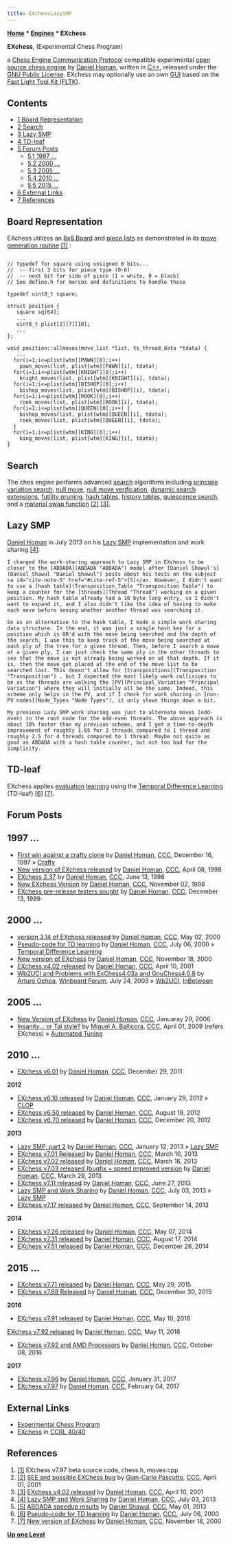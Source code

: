 ```yaml
---
title: EXchessLazySMP
---
```

**[Home](Home "Home") * [Engines](Engines "Engines") * EXchess**

**EXchess**, (Experimental Chess Program)

a [Chess Engine Communication Protocol](Chess_Engine_Communication_Protocol "Chess Engine Communication Protocol") compatible experimental [open source chess engine](Category:Open_Source "Category:Open Source") by [Daniel Homan](Daniel_Homan "Daniel Homan"),
written in [C++](Cpp "Cpp"), released under the [GNU Public License](Free_Software_Foundation#GPL "Free Software Foundation").
EXchess may optionally use an own [GUI](GUI "GUI") based on the [Fast Light Tool Kit (FLTK)](https://en.wikipedia.org/wiki/FLTK).

## Contents

- [1 Board Representation](#board-representation)
- [2 Search](#search)
- [3 Lazy SMP](#lazy-smp)
- [4 TD-leaf](#td-leaf)
- [5 Forum Posts](#forum-posts)
  - [5.1 1997 ...](#1997-...)
  - [5.2 2000 ...](#2000-...)
  - [5.3 2005 ...](#2005-...)
  - [5.4 2010 ...](#2010-...)
  - [5.5 2015 ...](#2015-...)
- [6 External Links](#external-links)
- [7 References](#references)

## Board Representation

EXchess utilizes an [8x8 Board](8x8_Board "8x8 Board") and [piece lists](Piece-Lists "Piece-Lists") as demonstrated in its [move generation routine](Move_Generation "Move Generation") <a id="cite-note-1" href="#cite-ref-1">[1]</a> :

```

// Typedef for square using unsigned 8 bits...  
//  -- first 3 bits for piece type (0-6)
//  -- next bit for side of piece (1 = white, 0 = black)
// See define.h for marcos and definitions to handle these

typedef uint8_t square;

struct position {
   square sq[64];
   ...
   uint8_t plist[2][7][10];
   ...
};

void position::allmoves(move_list *list, ts_thread_data *tdata) {
   ...
  for(i=1;i<=plist[wtm][PAWN][0];i++) 
    pawn_moves(list, plist[wtm][PAWN][i], tdata);
  for(i=1;i<=plist[wtm][KNIGHT][0];i++) 
    knight_moves(list, plist[wtm][KNIGHT][i], tdata);
  for(i=1;i<=plist[wtm][BISHOP][0];i++) 
    bishop_moves(list, plist[wtm][BISHOP][i], tdata);
  for(i=1;i<=plist[wtm][ROOK][0];i++) 
    rook_moves(list, plist[wtm][ROOK][i], tdata);
  for(i=1;i<=plist[wtm][QUEEN][0];i++) {
    bishop_moves(list, plist[wtm][QUEEN][i], tdata);
    rook_moves(list, plist[wtm][QUEEN][i], tdata);
  }
  for(i=1;i<=plist[wtm][KING][0];i++) 
    king_moves(list, plist[wtm][KING][i], tdata);
}

```

## Search

The ches engine performs advanced [search](Search "Search") algorithms including [principle variation search](Principal_Variation_Search "Principal Variation Search"),
[null move](Null_Move_Pruning "Null Move Pruning"), [null move verification](Null_Move_Pruning#ZugzwangVerification "Null Move Pruning"), [dynamic search extensions](Extensions "Extensions"), [futility pruning](Futility_Pruning "Futility Pruning"), [hash tables](Hash_Table "Hash Table"), [history tables](History_Heuristic "History Heuristic"), [quiescence search](Quiescence_Search "Quiescence Search"), and a [material swap function](Static_Exchange_Evaluation "Static Exchange Evaluation") <a id="cite-note-2" href="#cite-ref-2">[2]</a> <a id="cite-note-3" href="#cite-ref-3">[3]</a>.

## Lazy SMP

[Daniel Homan](Daniel_Homan "Daniel Homan") in July 2013 on his [Lazy SMP](Lazy_SMP "Lazy SMP") implementation and work sharing <a id="cite-note-4" href="#cite-ref-4">[4]</a>:

```
I changed the work-sharing approach to Lazy SMP in EXchess to be closer to the [ABDADA](ABDADA "ABDADA") model after [Daniel Shawul's](Daniel_Shawul "Daniel Shawul") posts about his tests on the subject <a id="cite-note-5" href="#cite-ref-5">[5]</a>. However, I didn't want to use a [hash table](Transposition_Table "Transposition Table") to keep a counter for the [threads](Thread "Thread") working on a given position. My hash table already had a 16 byte long entry, so I didn't want to expand it, and I also didn't like the idea of having to make each move before seeing whether another thread was searching it.

```

```
So as an alternative to the hash table, I made a simple work sharing data structure. In the end, it was just a single hash key for a position which is OR'd with the move being searched and the depth of the search. I use this to keep track of the move being searched at each ply of the tree for a given thread. Then, before I search a move at a given ply, I can just check the same ply in the other threads to see that the move is not already being worked on at that depth. If it is, then the move get placed at the end of the move list to be searched last. This doesn't allow for [transpositions](Transposition "Transposition") , but I expected the most likely work collisions to be as the threads are walking the [PV](Principal_Variation "Principal Variation") where they will initially all be the same. Indeed, this scheme only helps in the PV, and if I check for work sharing in [non-PV nodes](Node_Types "Node Types"), it only slows things down a bit.

```

```
My previous Lazy SMP work sharing was just to alternate moves (odd-even) in the root node for the odd-even threads. The above approach is about 10% faster than my previous scheme, and I get a time-to-depth improvement of roughly 1.65 for 2 threads compared to 1 thread and roughly 2.5 for 4 threads compared to 1 thread. Maybe not quite as good as ABDADA with a hash table counter, but not too bad for the simplicity.  

```

## TD-leaf

EXchess applies [evaluation](Evaluation "Evaluation") [learning](Learning "Learning") using the [Temporal Difference Learning](Temporal_Difference_Learning "Temporal Difference Learning") (TD-leaf) <a id="cite-note-6" href="#cite-ref-6">[6]</a> <a id="cite-note-7" href="#cite-ref-7">[7]</a>.

## Forum Posts

## 1997 ...

- [First win against a crafty clone](https://www.stmintz.com/ccc/index.php?id=13011) by [Daniel Homan](Daniel_Homan "Daniel Homan"), [CCC](CCC "CCC"), December 16, 1997 » [Crafty](Crafty "Crafty")
- [New version of EXchess released](https://www.stmintz.com/ccc/index.php?id=16657) by [Daniel Homan](Daniel_Homan "Daniel Homan"), [CCC](CCC "CCC"), April 08, 1998
- [EXchess 2.37](https://www.stmintz.com/ccc/index.php?id=20450) by [Daniel Homan](Daniel_Homan "Daniel Homan"), [CCC](CCC "CCC"), June 13, 1998
- [New EXchess Version](https://www.stmintz.com/ccc/index.php?id=31385) by [Daniel Homan](Daniel_Homan "Daniel Homan"), [CCC](CCC "CCC"), November 02, 1998
- [EXchess pre-release testers sought](https://www.stmintz.com/ccc/index.php?id=82280) by [Daniel Homan](Daniel_Homan "Daniel Homan"), [CCC](CCC "CCC"), December 13, 1999

## 2000 ...

- [version 3.14 of EXchess released](https://www.stmintz.com/ccc/index.php?id=108784) by [Daniel Homan](Daniel_Homan "Daniel Homan"), [CCC](CCC "CCC"), May 02, 2000
- [Pseudo-code for TD learning](https://www.stmintz.com/ccc/index.php?id=117970) by [Daniel Homan](Daniel_Homan "Daniel Homan"), [CCC](CCC "CCC"), July 06, 2000 » [Temporal Difference Learning](Temporal_Difference_Learning "Temporal Difference Learning")
- [New version of EXchess](https://www.stmintz.com/ccc/index.php?id=139716) by [Daniel Homan](Daniel_Homan "Daniel Homan"), [CCC](CCC "CCC"), November 18, 2000
- [EXchess v4.02 released](https://www.stmintz.com/ccc/index.php?id=162704) by [Daniel Homan](Daniel_Homan "Daniel Homan"), [CCC](CCC "CCC"), April 10, 2001
- [Wb2UCI and Problems with ExChess4.03a and GnuChess4.0.8](http://www.open-aurec.com/wbforum/viewtopic.php?f=18&t=43496) by [Arturo Ochoa](Arturo_Ochoa "Arturo Ochoa"), [Winboard Forum](Computer_Chess_Forums "Computer Chess Forums"), July 24, 2003 » [Wb2UCI](Wb2UCI "Wb2UCI"), [InBetween](InBetween "InBetween")

## 2005 ...

- [New Version of EXchess](https://www.stmintz.com/ccc/index.php?id=483082) by [Daniel Homan](Daniel_Homan "Daniel Homan"), [CCC](CCC "CCC"), Januaray 29, 2006
- [Insanity... or Tal style?](http://www.talkchess.com/forum/viewtopic.php?t=27266) by [Miguel A. Ballicora](Miguel_A._Ballicora "Miguel A. Ballicora"), [CCC](CCC "CCC"), April 01, 2009 (refers EXchess) » [Automated Tuning](Automated_Tuning "Automated Tuning")

## 2010 ...

- [EXchess v6.01](http://www.talkchess.com/forum/viewtopic.php?t=41666) by [Daniel Homan](Daniel_Homan "Daniel Homan"), [CCC](CCC "CCC"), December 29, 2011

**2012**

- [EXchess v6.10 released](http://www.talkchess.com/forum/viewtopic.php?t=42202) by [Daniel Homan](Daniel_Homan "Daniel Homan"), [CCC](CCC "CCC"), January 29, 2012 » [CLOP](CLOP "CLOP")
- [EXchess v6.50 released](http://www.talkchess.com/forum/viewtopic.php?t=44842) by [Daniel Homan](Daniel_Homan "Daniel Homan"), [CCC](CCC "CCC"), August 19, 2012
- [EXchess v6.70 released](http://www.talkchess.com/forum/viewtopic.php?t=46513) by [Daniel Homan](Daniel_Homan "Daniel Homan"), [CCC](CCC "CCC"), December 20, 2012

**2013**

- [Lazy SMP, part 2](http://www.talkchess.com/forum/viewtopic.php?t=46858) by [Daniel Homan](Daniel_Homan "Daniel Homan"), [CCC](CCC "CCC"), January 12, 2013 » [Lazy SMP](Lazy_SMP "Lazy SMP")
- [EXchess v7.01 Released](http://www.talkchess.com/forum/viewtopic.php?t=47473) by [Daniel Homan](Daniel_Homan "Daniel Homan"), [CCC](CCC "CCC"), March 10, 2013
- [EXchess v7.02 released](http://www.talkchess.com/forum/viewtopic.php?t=47528) by [Daniel Homan](Daniel_Homan "Daniel Homan"), [CCC](CCC "CCC"), March 16, 2013
- [EXchess v7.03 released (bugfix + speed improved version](http://www.talkchess.com/forum/viewtopic.php?t=47643) by [Daniel Homan](Daniel_Homan "Daniel Homan"), [CCC](CCC "CCC"), March 29, 2013
- [EXchess v7.11 released](http://www.talkchess.com/forum/viewtopic.php?t=48448) by [Daniel Homan](Daniel_Homan "Daniel Homan"), [CCC](CCC "CCC"), June 27, 2013
- [Lazy SMP and Work Sharing](http://www.talkchess.com/forum/viewtopic.php?t=48536) by [Daniel Homan](Daniel_Homan "Daniel Homan"), [CCC](CCC "CCC"), July 03, 2013 » [Lazy SMP](Lazy_SMP "Lazy SMP")
- [EXchess v7.17 released](http://www.talkchess.com/forum/viewtopic.php?t=49356) by [Daniel Homan](Daniel_Homan "Daniel Homan"), [CCC](CCC "CCC"), September 14, 2013

**2014**

- [EXchess v7.26 released](http://www.talkchess.com/forum/viewtopic.php?t=52241) by [Daniel Homan](Daniel_Homan "Daniel Homan"), [CCC](CCC "CCC"), May 07, 2014
- [EXchess v7.31 released](http://www.talkchess.com/forum/viewtopic.php?t=53319) by [Daniel Homan](Daniel_Homan "Daniel Homan"), [CCC](CCC "CCC"), August 17, 2014
- [EXchess v7.51 released](http://www.talkchess.com/forum/viewtopic.php?t=54756) by [Daniel Homan](Daniel_Homan "Daniel Homan"), [CCC](CCC "CCC"), December 26, 2014

## 2015 ...

- [EXchess v7.71 released](http://www.talkchess.com/forum/viewtopic.php?t=56519) by [Daniel Homan](Daniel_Homan "Daniel Homan"), [CCC](CCC "CCC"), May 29, 2015
- [EXchess v7.88 Released](http://www.talkchess.com/forum/viewtopic.php?t=58737) by [Daniel Homan](Daniel_Homan "Daniel Homan"), [CCC](CCC "CCC"), December 30, 2015

**2016**

- [EXchess v7.91 released](http://www.talkchess.com/forum/viewtopic.php?t=60121) by [Daniel Homan](Daniel_Homan "Daniel Homan"), [CCC](CCC "CCC"), May 10, 2016

[EXchess v7.92 released](http://www.talkchess.com/forum/viewtopic.php?t=60121&start=2) by [Daniel Homan](Daniel_Homan "Daniel Homan"), [CCC](CCC "CCC"), May 11, 2016

- [EXchess v7.92 and AMD Processors](http://www.talkchess.com/forum/viewtopic.php?t=61650) by [Daniel Homan](Daniel_Homan "Daniel Homan"), [CCC](CCC "CCC"), October 08, 2016

**2017**

- [EXchess v7.96](http://www.talkchess.com/forum/viewtopic.php?t=62995) by [Daniel Homan](Daniel_Homan "Daniel Homan"), [CCC](CCC "CCC"), January 31, 2017
- [EXchess v7.97](http://www.talkchess.com/forum/viewtopic.php?t=63044) by [Daniel Homan](Daniel_Homan "Daniel Homan"), [CCC](CCC "CCC"), February 04, 2017

## External Links

- [Experimental Chess Program](https://sites.google.com/site/experimentalchessprogram/)
- [EXchess](http://computerchess.org.uk/ccrl/4040/cgi/compare_engines.cgi?family=EXchess&print=Rating+list&print=Results+table&print=LOS+table&print=Ponder+hit+table&print=Eval+difference+table&print=Comopp+gamenum+table&print=Overlap+table&print=Score+with+common+opponents) in [CCRL 40/40](CCRL "CCRL")

## References

1. <a id="cite-ref-1" href="#cite-note-1">[1]</a> EXchess v7.97 beta source code, chess.h, moves.cpp
1. <a id="cite-ref-2" href="#cite-note-2">[2]</a> [SEE and possible EXChess bug](https://www.stmintz.com/ccc/index.php?id=161209) by [Gian-Carlo Pascutto](Gian-Carlo_Pascutto "Gian-Carlo Pascutto"), [CCC](CCC "CCC"), April 01, 2001
1. <a id="cite-ref-3" href="#cite-note-3">[3]</a> [EXchess v4.02 released](https://www.stmintz.com/ccc/index.php?id=162704) by [Daniel Homan](Daniel_Homan "Daniel Homan"), [CCC](CCC "CCC"), April 10, 2001
1. <a id="cite-ref-4" href="#cite-note-4">[4]</a> [Lazy SMP and Work Sharing](http://www.talkchess.com/forum/viewtopic.php?t=48536) by [Daniel Homan](Daniel_Homan "Daniel Homan"), [CCC](CCC "CCC"), July 03, 2013
1. <a id="cite-ref-5" href="#cite-note-5">[5]</a>  [ABDADA speedup results](http://www.talkchess.com/forum/viewtopic.php?t=47887) by [Daniel Shawul](Daniel_Shawul "Daniel Shawul"), [CCC](CCC "CCC"), May 01, 2013
1. <a id="cite-ref-6" href="#cite-note-6">[6]</a> [Pseudo-code for TD learning](https://www.stmintz.com/ccc/index.php?id=117970) by [Daniel Homan](Daniel_Homan "Daniel Homan"), [CCC](CCC "CCC"), July 06, 2000
1. <a id="cite-ref-7" href="#cite-note-7">[7]</a> [New version of EXchess](https://www.stmintz.com/ccc/index.php?id=139716) by [Daniel Homan](Daniel_Homan "Daniel Homan"), [CCC](CCC "CCC"), November 18, 2000

**[Up one Level](Engines "Engines")**

